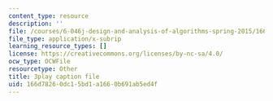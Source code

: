 ```yaml
---
content_type: resource
description: ''
file: /courses/6-046j-design-and-analysis-of-algorithms-spring-2015/166d78260dc15bd1a1660b691ab5ed4f_eHZifpgyH_4.vtt
file_type: application/x-subrip
learning_resource_types: []
license: https://creativecommons.org/licenses/by-nc-sa/4.0/
ocw_type: OCWFile
resourcetype: Other
title: 3play caption file
uid: 166d7826-0dc1-5bd1-a166-0b691ab5ed4f
---
```

